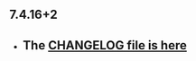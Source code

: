 ## 7.4.16+2

- ## The [CHANGELOG file is here](https://www.canardoux.xyz/tau_sound/doc/pages/flutter-sound/api/topics/changelog.html)


